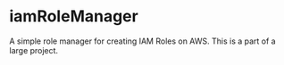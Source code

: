 # iamRoleManager
A simple role manager for creating IAM Roles on AWS. This is a part of a large project. 
